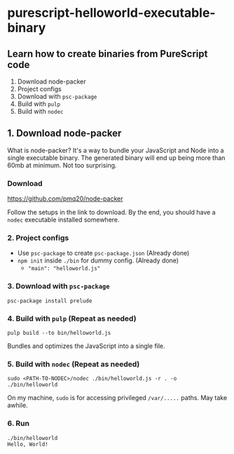 # purescript-helloworld-executable-binary

## Learn how to create binaries from PureScript code

1. Download node-packer
2. Project configs
3. Download with `psc-package`
4. Build with `pulp`
5. Build with `nodec`

## 1. Download node-packer

What is node-packer?
It's a way to bundle your JavaScript and Node into a single executable binary.
The generated binary will end up being more than 60mb at minimum.
Not too surprising.

### Download

https://github.com/pmq20/node-packer

Follow the setups in the link to download.
By the end, you should have a `nodec` executable installed somewhere.

### 2. Project configs

* Use `psc-package` to create `psc-package.json` (Already done)
* `npm init` inside `./bin` for dummy config.  (Already done)
   * ``"main": "helloworld.js"``

### 3. Download with `psc-package`

```shell
psc-package install prelude
```

### 4. Build with `pulp` (Repeat as needed)

`pulp build --to bin/helloworld.js`

Bundles and optimizes the JavaScript into a single file.


### 5. Build with `nodec` (Repeat as needed)

```shell
sudo <PATH-TO-NODEC>/nodec ./bin/helloworld.js -r . -o ./bin/helloworld
```

On my machine, `sudo` is for accessing privileged `/var/.....` paths.
May take awhile.

### 6. Run

```shell
./bin/helloworld
Hello, World!
```
